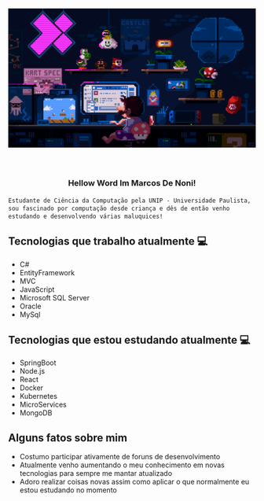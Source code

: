 <h4 align="center">

 ![marcosdenoni](https://raw.githubusercontent.com/marcosdenoni/marcosdenoni/main/assets/header.gif)

</h4>

<h3 align="center">  <br>

Hellow Word Im Marcos De Noni!
<br>

</h3>

```
Estudante de Ciência da Computação pela UNIP - Universidade Paulista, 
sou fascinado por computação desde criança e dês de então venho estudando e desenvolvendo várias maluquices!
```
## Tecnologias que trabalho atualmente 💻

  - C#
  - EntityFramework
  - MVC
  - JavaScript
  - Microsoft SQL Server
  - Oracle
  - MySql

## Tecnologias que estou estudando atualmente 💻

  - SpringBoot
  - Node.js
  - React
  - Docker
  - Kubernetes
  - MicroServices
  - MongoDB

## Alguns fatos sobre mim

- Costumo participar ativamente de foruns de desenvolvimento
- Atualmente venho aumentando o meu conhecimento em novas tecnologias para sempre me mantar atualizado
- Adoro realizar coisas novas assim como aplicar o que normalmente eu estou estudando no momento
